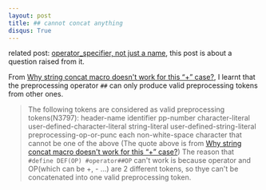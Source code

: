 ```yaml
---
layout: post
title: ## cannot concat anything
disqus: True
---
```

related post: [operator_specifier, not just a name](https://nobodyxu.github.io/operator_specifier/), this post is about a question raised from it.

From [Why string concat macro doesn't work for this “+” case?](https://stackoverflow.com/questions/25072193/why-string-concat-macro-doesnt-work-for-this-case), I learnt that the preprocessing operator `##` can only produce valid preprocessing tokens from other ones.
> The following tokens are considered as valid preprocessing tokens(N3797):
>     header-name
>     identifier
>     pp-number
>     character-literal
>     user-defined-character-literal
>     string-literal
>     user-defined-string-literal
>     preprocessing-op-or-punc
>     each non-white-space character that cannot be one of the above
(The quote above is from [Why string concat macro doesn't work for this “+” case?](https://stackoverflow.com/questions/25072193/why-string-concat-macro-doesnt-work-for-this-case))
  The reason that `#define DEF(OP) #operator##OP` can't work is because operator and OP(which can be +, - ...) are 2 different
tokens, so thye can't be concatenated into one valid preprocessing token.
